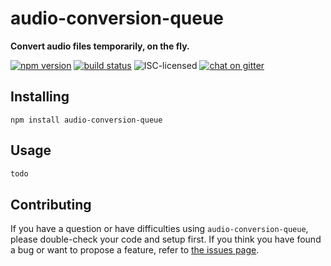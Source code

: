# audio-conversion-queue

**Convert audio files temporarily, on the fly.**

[![npm version](https://img.shields.io/npm/v/audio-conversion-queue.svg)](https://www.npmjs.com/package/audio-conversion-queue)
[![build status](https://api.travis-ci.org/derhuerst/audio-conversion-queue.svg?branch=master)](https://travis-ci.org/derhuerst/audio-conversion-queue)
![ISC-licensed](https://img.shields.io/github/license/derhuerst/audio-conversion-queue.svg)
[![chat on gitter](https://badges.gitter.im/derhuerst.svg)](https://gitter.im/derhuerst)


## Installing

```shell
npm install audio-conversion-queue
```


## Usage

```js
todo
```


## Contributing

If you have a question or have difficulties using `audio-conversion-queue`, please double-check your code and setup first. If you think you have found a bug or want to propose a feature, refer to [the issues page](https://github.com/derhuerst/audio-conversion-queue/issues).
